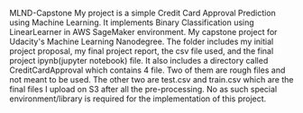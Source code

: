 MLND-Capstone
My project is a simple Credit Card Approval Prediction using Machine Learning. 
It implements Binary Classification using LinearLearner in AWS SageMaker environment.
My capstone project for Udacity's Machine Learning Nanodegree. The folder includes my initial project proposal, my final project report, the csv file used, and the final project ipynb(jupyter notebook) file.
It also includes a directory called CreditCardApproval which contains 4 file. Two of them are rough files and not meant to be used. The other two are test.csv and train.csv which are the final files I upload on S3 after all the pre-processing.
No as such special environment/library is required for the implementation of this project.
